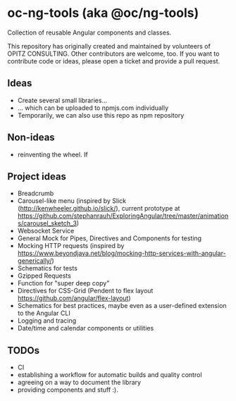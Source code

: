 # oc-ng-tools (aka @oc/ng-tools)
Collection of reusable Angular components and classes.

This repository has originally created and maintained by volunteers of OPITZ CONSULTING. Other contributors are welcome, too. If you want to contribute code or ideas, please open a ticket and provide a pull request.

## Ideas
* Create several small libraries...
* ... which can be uploaded to npmjs.com individually
* Temporarily, we can also use this repo as npm repository

## Non-ideas
* reinventing the wheel. If 

## Project ideas
* Breadcrumb
* Carousel-like menu (inspired by Slick (http://kenwheeler.github.io/slick/), current prototype at https://github.com/stephanrauh/ExploringAngular/tree/master/animations/carousel_sketch_3)
* Websocket Service 
* General Mock for Pipes, Directives and Components for testing
* Mocking HTTP requests (inspired by https://www.beyondjava.net/blog/mocking-http-services-with-angular-generically/)
* Schematics for tests
* Gzipped Requests
* Function for "super deep copy"
* Directives for CSS-Grid (Pendent to flex layout https://github.com/angular/flex-layout)
* Schematics for best practices, maybe even as a user-defined extension to the Angular CLI
* Logging and tracing
* Date/time and calendar components or utilities

## TODOs
* CI
* establishing a workflow for automatic builds and quality control
* agreeing on a way to document the library
* providing components and stuff :).


